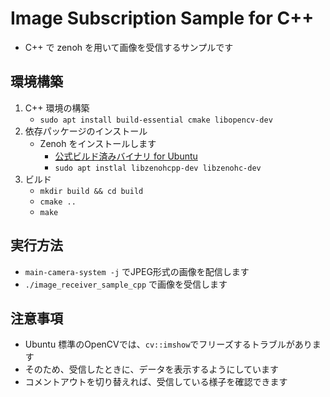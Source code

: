 # Image Subscription Sample for C++

- C++ で zenoh を用いて画像を受信するサンプルです

## 環境構築

1. C++ 環境の構築
   - `sudo apt install build-essential cmake libopencv-dev`
2. 依存パッケージのインストール
   - Zenoh をインストールします
     - [公式ビルド済みバイナリ for Ubuntu](https://zenoh.io/docs/getting-started/installation/#ubuntu-or-any-debian)
     - `sudo apt instlal libzenohcpp-dev libzenohc-dev`
3. ビルド
   - `mkdir build && cd build`
   - `cmake ..`
   - `make`

## 実行方法

- `main-camera-system -j` でJPEG形式の画像を配信します
- `./image_receiver_sample_cpp` で画像を受信します

## 注意事項

- Ubuntu 標準のOpenCVでは、`cv::imshow`でフリーズするトラブルがあります
- そのため、受信したときに、データを表示するようにしています
- コメントアウトを切り替えれば、受信している様子を確認できます
